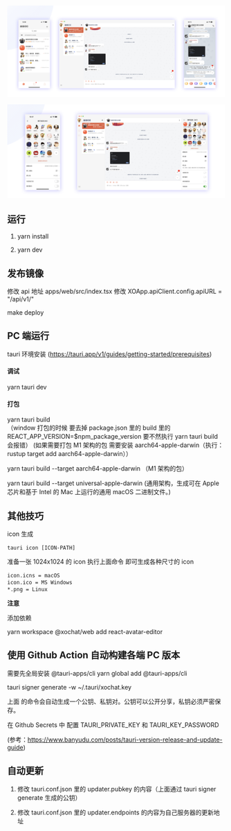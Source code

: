 ![](docs/pc11.png)

![](docs/pc22.png)

## 运行

1. yarn install

2. yarn dev

## 发布镜像

修改 api 地址 apps/web/src/index.tsx 修改 XOApp.apiClient.config.apiURL = "/api/v1/"

make deploy

## PC 端运行

tauri 环境安装 (https://tauri.app/v1/guides/getting-started/prerequisites)

#### 调试

yarn tauri dev

#### 打包

yarn tauri build  
（window 打包的时候 要去掉 package.json 里的 build 里的 REACT_APP_VERSION=$npm_package_version 要不然执行 yarn tauri build 会报错）
(如果需要打包 M1 架构的包 需要安装 aarch64-apple-darwin（执行：rustup target add aarch64-apple-darwin））

yarn tauri build --target aarch64-apple-darwin （M1 架构的包）

yarn tauri build --target universal-apple-darwin (通用架构，生成可在 Apple 芯片和基于 Intel 的 Mac 上运行的通用 macOS 二进制文件。)

## 其他技巧

icon 生成

```
tauri icon [ICON-PATH]
```

准备一张 1024x1024 的 icon 执行上面命令 即可生成各种尺寸的 icon

```
icon.icns = macOS
icon.ico = MS Windows
*.png = Linux
```

**注意**

添加依赖

yarn workspace @xochat/web add react-avatar-editor

## 使用 Github Action 自动构建各端 PC 版本

需要先全局安装 @tauri-apps/cli
yarn global add @tauri-apps/cli

tauri signer generate -w ~/.tauri/xochat.key

上面 的命令会自动生成一个公钥、私钥对。公钥可以公开分享，私钥必须严密保存。

在 Github Secrets 中 配置 TAURI_PRIVATE_KEY 和 TAURI_KEY_PASSWORD

(参考：https://www.banyudu.com/posts/tauri-version-release-and-update-guide)

## 自动更新

1. 修改 tauri.conf.json 里的 updater.pubkey 的内容（上面通过 tauri signer generate 生成的公钥）

2. 修改 tauri.conf.json 里的 updater.endpoints 的内容为自己服务器的更新地址

